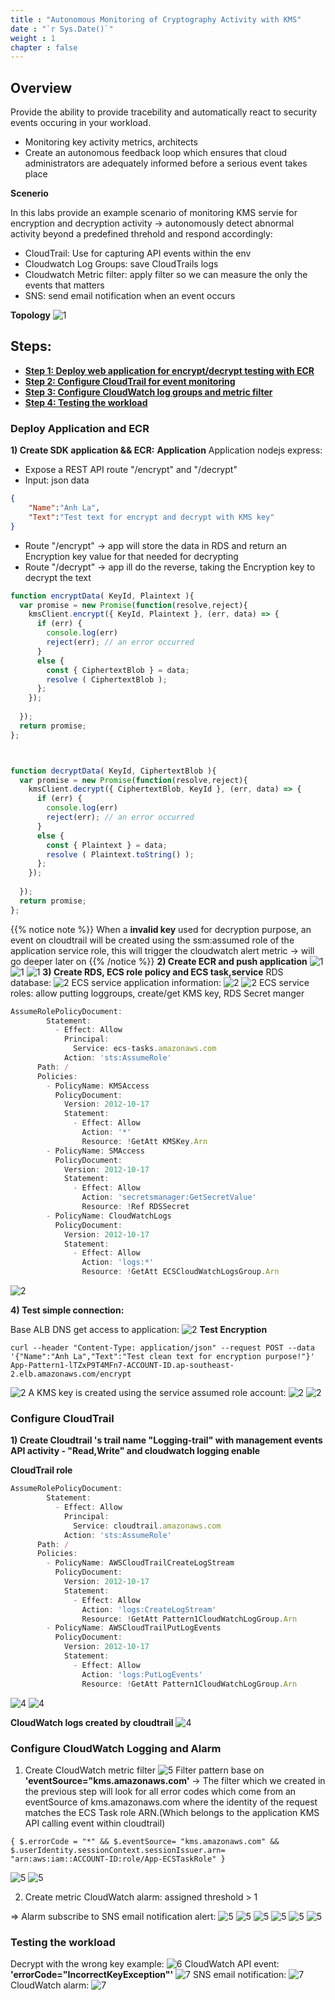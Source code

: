 ```yaml
---
title : "Autonomous Monitoring of Cryptography Activity with KMS"
date : "`r Sys.Date()`"
weight : 1
chapter : false
---
```

## Overview
Provide the ability to provide tracebility and automatically react to security events occuring in your workload.
- Monitoring key activity metrics, architects 
- Create an autonomous feedback loop which ensures that cloud administrators are adequately informed before a serious event takes place

**Scenerio**

In this labs provide an example scenario of monitoring KMS servie for encryption and decryption activity -> autonomously detect abnormal activity beyond a predefined threhold and respond accordingly:
- CloudTrail: Use for capturing API events within the env
- Cloudwatch Log Groups: save CloudTrails logs 
- Cloudwatch Metric filter: apply filter so we can measure the only the events that matters 
- SNS: send email notification when an event occurs

**Topology**
![1](/AWS-Security-Workshop/images/well_1/topo.png)

## Steps:
- **[Step 1: Deploy web application for encrypt/decrypt testing with ECR](#deploy-application-and-ecr)**
- **[Step 2: Configure CloudTrail for event monitoring](#configure-cloudtrail)**
- **[Step 3: Configure CloudWatch log groups and metric filter ](#configure-cloudwatch-logging-and-alarm)**
- **[Step 4: Testing the workload](#testing-the-workload)**
### Deploy Application and ECR
**1) Create SDK application && ECR:**
**Application**
Application nodejs express:
- Expose a REST API route "/encrypt" and "/decrypt"
- Input: json data
```json
{
    "Name":"Anh La",
    "Text":"Test text for encrypt and decrypt with KMS key"
}
```
- Route "/encrypt" -> app will store the data in RDS and return an Encryption key value for that needed for decrypting 
- Route "/decrypt" -> app ill do the reverse, taking the Encryption key to decrypt the text

```js
function encryptData( KeyId, Plaintext ){
  var promise = new Promise(function(resolve,reject){
    kmsClient.encrypt({ KeyId, Plaintext }, (err, data) => {
      if (err) {
        console.log(err)
        reject(err); // an error occurred
      }
      else {
        const { CiphertextBlob } = data;
        resolve ( CiphertextBlob );
      };
    });
  
  });
  return promise;
};



function decryptData( KeyId, CiphertextBlob ){
  var promise = new Promise(function(resolve,reject){
    kmsClient.decrypt({ CiphertextBlob, KeyId }, (err, data) => {
      if (err) {
        console.log(err)
        reject(err); // an error occurred
      }
      else {
        const { Plaintext } = data;
        resolve ( Plaintext.toString() );
      };
    });
  
  });
  return promise;
};
```

{{% notice note %}}
When a **invalid key** used for decryption purpose, an event on cloudtrail will be created using the ssm:assumed role of the application service role, this will trigger the cloudwatch alert metric -> will go deeper later on
{{% /notice %}}
**2) Create ECR and push application**
![1](/AWS-Security-Workshop/images/well_1/1.1.PNG)
![1](/AWS-Security-Workshop/images/well_1/2-ecr-app.PNG)
![1](/AWS-Security-Workshop/images/well_1/2.1.PNG)
**3) Create RDS, ECS role policy and ECS task,service**
RDS database:
![2](/AWS-Security-Workshop/images/well_1/2.4-rds.PNG)
ECS service application information:
![2](/AWS-Security-Workshop/images/well_1/2.5-ecs.PNG)
![2](/AWS-Security-Workshop/images/well_1/2.5-ecstask-info.png)
ECS service roles: allow putting loggroups, create/get KMS key, RDS Secret manger
```js
AssumeRolePolicyDocument:
        Statement:
          - Effect: Allow
            Principal:
              Service: ecs-tasks.amazonaws.com
            Action: 'sts:AssumeRole'
      Path: /
      Policies:            
        - PolicyName: KMSAccess
          PolicyDocument:
            Version: 2012-10-17
            Statement:
              - Effect: Allow
                Action: '*'
                Resource: !GetAtt KMSKey.Arn
        - PolicyName: SMAccess
          PolicyDocument:
            Version: 2012-10-17
            Statement:
              - Effect: Allow
                Action: 'secretsmanager:GetSecretValue'
                Resource: !Ref RDSSecret    
        - PolicyName: CloudWatchLogs
          PolicyDocument:
            Version: 2012-10-17
            Statement:
              - Effect: Allow
                Action: 'logs:*'
                Resource: !GetAtt ECSCloudWatchLogsGroup.Arn 
```
![2](/AWS-Security-Workshop/images/well_1/2.5-ecs-taskrole.png)

**4) Test simple connection:**

Base ALB DNS get access to application: 
![2](/AWS-Security-Workshop/images/well_1/2.6-alb.PNG)
**Test Encryption**
```shell
curl --header "Content-Type: application/json" --request POST --data '{"Name":"Anh La","Text":"Test clean text for encryption purpose!"}' App-Pattern1-lTZxP9T4MFn7-ACCOUNT-ID.ap-southeast-2.elb.amazonaws.com/encrypt
```
![2](/AWS-Security-Workshop/images/well_1/3-curltext.PNG)
A KMS key is created using the service assumed role account:
![2](/AWS-Security-Workshop/images/well_1/2.6-key.PNG)
![2](/AWS-Security-Workshop/images/well_1/3.1-record.PNG)
### Configure CloudTrail 
**1) Create Cloudtrail 's trail name "Logging-trail" with management events API activity - "Read,Write" and cloudwatch logging enable**

**CloudTrail role**
```js
AssumeRolePolicyDocument:
        Statement:
          - Effect: Allow
            Principal:
              Service: cloudtrail.amazonaws.com
            Action: 'sts:AssumeRole'
      Path: /
      Policies:
        - PolicyName: AWSCloudTrailCreateLogStream
          PolicyDocument:
            Version: 2012-10-17
            Statement:
              - Effect: Allow
                Action: 'logs:CreateLogStream'
                Resource: !GetAtt Pattern1CloudWatchLogGroup.Arn
        - PolicyName: AWSCloudTrailPutLogEvents
          PolicyDocument:
            Version: 2012-10-17
            Statement:
              - Effect: Allow
                Action: 'logs:PutLogEvents'
                Resource: !GetAtt Pattern1CloudWatchLogGroup.Arn

```
![4](/AWS-Security-Workshop/images/well_1/4.1-cloudtrail-mevent.PNG)
![4](/AWS-Security-Workshop/images/well_1/4-cwcloudtrail.PNG)

**CloudWatch logs created by cloudtrail**
![4](/AWS-Security-Workshop/images/well_1/4.2-cwlogs.PNG)
### Configure CloudWatch Logging and Alarm 
1) Create CloudWatch metric filter
![5](/AWS-Security-Workshop/images/well_1/5.PNG)
Filter pattern base on **'eventSource="kms.amazonaws.com'** -> The filter which we created in the previous step will look for all error codes which come from an eventSource of kms.amazonaws.com where the identity of the request matches the ECS Task role ARN.(Which belongs to the application KMS API calling event within cloudtrail)

```shell
{ $.errorCode = "*" && $.eventSource= "kms.amazonaws.com" && $.userIdentity.sessionContext.sessionIssuer.arn= "arn:aws:iam::ACCOUNT-ID:role/App-ECSTaskRole" }
```
![5](/AWS-Security-Workshop/images/well_1/5.1-filterpattern.PNG)
![5](/AWS-Security-Workshop/images/well_1/5.2-assignmetric.PNG)

2) Create metric CloudWatch alarm: assigned threshold > 1

=> Alarm subscribe to SNS email notification alert:
![5](/AWS-Security-Workshop/images/well_1/5.3-metricalarm.PNG)
![5](/AWS-Security-Workshop/images/well_1/5.4-period.PNG)
![5](/AWS-Security-Workshop/images/well_1/5.4-period2.PNG)
![5](/AWS-Security-Workshop/images/well_1/5.5-snstopic.PNG)
![5](/AWS-Security-Workshop/images/well_1/5.5-snstopic2.PNG)
![5](/AWS-Security-Workshop/images/well_1/5.6-snsemail.PNG)
### Testing the workload
Decrypt with the wrong key example:
![6](/AWS-Security-Workshop/images/well_1/6.1-wrongkey.PNG)
CloudWatch API event: **'errorCode="IncorrectKeyException"'**
![7](/AWS-Security-Workshop/images/well_1/7-API_falsedecrypt.PNG)
SNS email notification:
![7](/AWS-Security-Workshop/images/well_1/7.1-emailresult.PNG)
CloudWatch alarm:
![7](/AWS-Security-Workshop/images/well_1/7.2-cwlogs.PNG)
